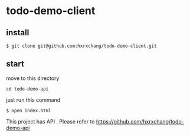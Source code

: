 # todo-demo-client
## install
```
$ git clone git@github.com:hxrxchang/todo-demo-client.git
```

## start
move to this directory
```
cd todo-demo-api
```
just run this command
```
$ open index.html
```

This project has API .
Please refer to https://github.com/hxrxchang/todo-demo-api
